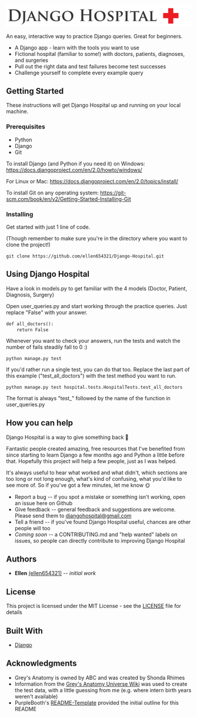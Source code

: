 ![Django Hospital](./django_hospital_logo.png)

An easy, interactive way to practice Django queries. Great for beginners.

* A Django app - learn with the tools you want to use
* Fictional hospital (familiar to some!) with doctors, patients, diagnoses, and surgeries
* Pull out the right data and test failures become test successes
* Challenge yourself to complete every example query

## Getting Started

These instructions will get Django Hospital up and running on your local machine.

### Prerequisites

* Python
* Django
* Git

To install Django (and Python if you need it) on Windows: https://docs.djangoproject.com/en/2.0/howto/windows/

For Linux or Mac: https://docs.djangoproject.com/en/2.0/topics/install/

To install Git on any operating system: https://git-scm.com/book/en/v2/Getting-Started-Installing-Git

### Installing

Get started with just 1 line of code.

(Though remember to make sure you're in the directory where you want to clone the project!)

```
git clone https://github.com/ellen654321/Django-Hospital.git
```

## Using Django Hospital

Have a look in models.py to get familiar with the 4 models (Doctor, Patient, Diagnosis, Surgery)

Open user_queries.py and start working through the practice queries. Just replace "False" with your answer.
```
def all_doctors():
    return False
```

Whenever you want to check your answers, run the tests and watch the number of fails steadily fall to 0 :)
```
python manage.py test
```

If you'd rather run a single test, you can do that too. Replace the last part of this example ("test_all_doctors") with the test method you want to run.
```
python manage.py test hospital.tests.HospitalTests.test_all_doctors
```
The format is always "test_" followed by the name of the function in user_queries.py

## How you can help

Django Hospital is a way to give something back :sunflower:

Fantastic people created amazing, free resources that I've benefited from since starting to learn Django a few months ago and Python a little before that. Hopefully this project will help a few people, just as I was helped.

It's always useful to hear what worked and what didn't, which sections are too long or not long enough, what's kind of confusing, what you'd like to see more of. So if you've got a few minutes, let me know :sun_with_face:

* Report a bug -- if you spot a mistake or something isn't working, open an issue here on Github
* Give feedback -- general feedback and suggestions are welcome. Please send them to djangohospital@gmail.com
* Tell a friend -- if you've found Django Hospital useful, chances are other people will too
* *Coming soon* -- a CONTRIBUTING.md and "help wanted" labels on issues, so people can directly contribute to improving Django Hospital

## Authors

* **Ellen** [(ellen654321)](https://github.com/ellen654321/) -- *initial work*

## License

This project is licensed under the MIT License - see the [LICENSE](./LICENSE) file for details

## Built With

* [Django](https://www.djangoproject.com/)

## Acknowledgments

* Grey's Anatomy is owned by ABC and was created by Shonda Rhimes
* Information from the [Grey's Anatomy Universe Wiki](http://greysanatomy.wikia.com/wiki/Grey%27s_Anatomy_Universe_Wiki) was used to create the test data, with a little guessing from me (e.g. where intern birth years weren't available)
* PurpleBooth's [README-Template](https://gist.github.com/PurpleBooth/109311bb0361f32d87a2) provided the initial outline for this README

